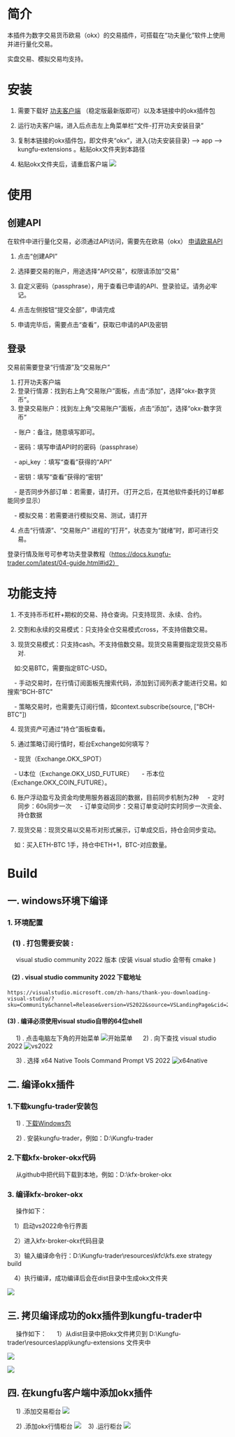 # 简介

本插件为数字交易货币欧易（okx）的交易插件，可搭载在“功夫量化”软件上使用并进行量化交易。

实盘交易、模拟交易均支持。

# 安装

1. 需要下载好 <a href="https://releases.kungfu-trader.com" title="超链接title">功夫客户端</a> （稳定版最新版即可）以及本链接中的okx插件包

2. 运行功夫客户端，进入后点击左上角菜单栏“文件-打开功夫安装目录”

3. 复制本链接的okx插件包，即文件夹“okx”，进入{功夫安装目录} --> app -->
kungfu-extensions 。粘贴okx文件夹到本路径

4. 粘贴okx文件夹后，请重启客户端
![](https://markdown.liuchengtu.com/work/uploads/upload_54fb5a2d6053cc5855cdde6ba4a52117.png)

# 使用
## 创建API
在软件中进行量化交易，必须通过API访问，需要先在欧易（okx） <a
href="https://www.okx.com/zh-hans/okx-api" title="超链接title">申请欧易API</a>

1. 点击“创建API”
2. 选择要交易的账户，用途选择“API交易”，权限请添加“交易”
3. 自定义密码（passphrase），用于查看已申请的API、登录验证。请务必牢记。
4. 点击左侧按钮“提交全部”，申请完成

5. 申请完毕后，需要点击“查看”，获取已申请的API及密钥
## 登录
交易前需要登录“行情源”及“交易账户”
1. 打开功夫客户端
2. 登录行情源：找到右上角“交易账户”面板，点击“添加”，选择“okx-数字货币”。
3. 登录交易账户：找到左上角“交易账户”面板，点击“添加”，选择“okx-数字货币”

    - 账户：备注，随意填写即可。

    - 密码：填写申请API时的密码（passphrase）

    - api_key ：填写“查看”获得的“API”

    - 密钥：填写“查看”获得的“密钥”

    - 是否同步外部订单：若需要，请打开。（打开之后，在其他软件委托的订单都能同步显示）

    - 模拟交易：若需要进行模拟交易、测试，请打开

4. 点击“行情源”、“交易账户” 进程的“打开”，状态变为“就绪”时，即可进行交易。

登录行情及账号可参考功夫登录教程（https://docs.kungfu-trader.com/latest/04-guide.html#id2）

# 功能支持

1. 不支持币币杠杆+期权的交易、持仓查询。只支持现货、永续、合约。

2. 交割和永续的交易模式：只支持全仓交易模式cross，不支持倍数交易。

3. 现货交易模式：只支持cash。不支持倍数交易。现货交易需要指定现货交易币对.

    如:交易BTC，需要指定BTC-USD。

    - 手动交易时，在行情订阅面板先搜索代码，添加到订阅列表才能进行交易。如搜索“BCH-BTC"

    - 策略交易时，也需要先订阅行情，如context.subscribe(source, ["BCH-BTC"])

4. 现货资产可通过“持仓”面板查看。

5. 通过策略订阅行情时，柜台Exchange如何填写？

    - 现货（Exchange.OKX_SPOT）

    - U本位（Exchange.OKX_USD_FUTURE）
    - 币本位（Exchange.OKX_COIN_FUTURE）。

6. 账户浮动盈亏及资金均使用服务器返回的数据，目前同步机制为2种
    - 定时同步：60s同步一次
    - 订单变动同步：交易订单变动时实时同步一次资金、持仓数据

7. 现货交易：现货交易以交易币对形式展示，订单成交后，持仓会同步变动。

    如：买入ETH-BTC 1手，持仓中ETH+1，BTC-对应数量。

# Build
  

## 一. windows环境下编译
### 1. 环境配置
###    (1) . 打包需要安装 :
​     visual studio community 2022 版本 (安装 visual studio 会带有 cmake )    
####    (2) . visual studio community 2022 下载地址
```
https://visualstudio.microsoft.com/zh-hans/thank-you-downloading-visual-studio/?sku=Community&channel=Release&version=VS2022&source=VSLandingPage&cid=2030&passive=false
```
#### (3) . 编译必须使用visual studio自带的64位shell
​     1) . 点击电脑左下角的开始菜单
![开始菜单](https://raw.githubusercontent.com/Pythonzhai/picture_24/main/img/%E5%BC%80%E5%A7%8B%E8%8F%9C%E5%8D%95.png)
​     2) . 向下查找 visual studio 2022
![vs2022](https://raw.githubusercontent.com/Pythonzhai/picture_24/main/img/vs2022.png)

​     3) . 选择 x64 Native Tools Command Prompt VS 2022
![x64native](https://raw.githubusercontent.com/Pythonzhai/picture_24/main/img/x64native.png)
  

## 二. 编译okx插件
### 1.下载kungfu-trader安装包
​     1) . [下载Windows包](%3Cspan%3E%3Cdiv%3Ehttps://www.kungfu-trader.com/%3C/div%3E%3C/span%3E)

​     2) . 安装kungfu-trader，例如：D:\Kungfu-trader
### 2.下载kfx-broker-okx代码
​     从github中把代码下载到本地，例如：D:\kfx-broker-okx
### 3. 编译kfx-broker-okx
​     操作如下：

​    1）启动vs2022命令行界面

​    2）进入kfx-broker-okx代码目录

​    3）输入编译命令行：D:\Kungfu-trader\resources\kfc\kfs.exe strategy build

​    4）执行编译，成功编译后会在dist目录中生成okx文件夹
    
  ![](https://markdown.liuchengtu.com/work/uploads/upload_21da937e0e8f444260897394bb502d8d.png)
## 三. 拷贝编译成功的okx插件到kungfu-trader中
​     操作如下：
​     1）从dist目录中把okx文件拷贝到 D:\Kungfu-trader\resources\app\kungfu-extensions 文件夹中

![](https://markdown.liuchengtu.com/work/uploads/upload_5ec4eb0950d2619d526e0fef39ccbcd7.png)

![](https://markdown.liuchengtu.com/work/uploads/upload_a384a71d282f927c330f24787e8c112a.png)

## 四. 在kungfu客户端中添加okx插件
​     1) .添加交易柜台
![](https://markdown.liuchengtu.com/work/uploads/upload_a80de2031a96e62b0545bc1127a05d55.png)

​     2) .添加okx行情柜台
![](https://markdown.liuchengtu.com/work/uploads/upload_486a618c14f4c42ca865b188023f5a4a.png)
​     3) .运行柜台
![](https://markdown.liuchengtu.com/work/uploads/upload_f9a1625d6eba1ca68851fcd872071d29.png)


```